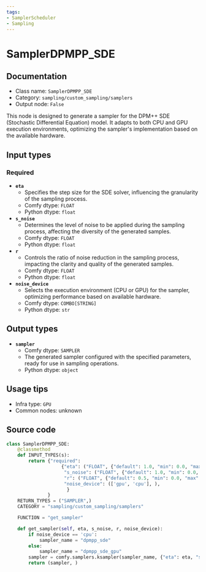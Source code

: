 ```yaml
---
tags:
- SamplerScheduler
- Sampling
---
```


# SamplerDPMPP_SDE
## Documentation
- Class name: `SamplerDPMPP_SDE`
- Category: `sampling/custom_sampling/samplers`
- Output node: `False`

This node is designed to generate a sampler for the DPM++ SDE (Stochastic Differential Equation) model. It adapts to both CPU and GPU execution environments, optimizing the sampler's implementation based on the available hardware.
## Input types
### Required
- **`eta`**
    - Specifies the step size for the SDE solver, influencing the granularity of the sampling process.
    - Comfy dtype: `FLOAT`
    - Python dtype: `float`
- **`s_noise`**
    - Determines the level of noise to be applied during the sampling process, affecting the diversity of the generated samples.
    - Comfy dtype: `FLOAT`
    - Python dtype: `float`
- **`r`**
    - Controls the ratio of noise reduction in the sampling process, impacting the clarity and quality of the generated samples.
    - Comfy dtype: `FLOAT`
    - Python dtype: `float`
- **`noise_device`**
    - Selects the execution environment (CPU or GPU) for the sampler, optimizing performance based on available hardware.
    - Comfy dtype: `COMBO[STRING]`
    - Python dtype: `str`
## Output types
- **`sampler`**
    - Comfy dtype: `SAMPLER`
    - The generated sampler configured with the specified parameters, ready for use in sampling operations.
    - Python dtype: `object`
## Usage tips
- Infra type: `GPU`
- Common nodes: unknown


## Source code
```python
class SamplerDPMPP_SDE:
    @classmethod
    def INPUT_TYPES(s):
        return {"required":
                    {"eta": ("FLOAT", {"default": 1.0, "min": 0.0, "max": 100.0, "step":0.01, "round": False}),
                     "s_noise": ("FLOAT", {"default": 1.0, "min": 0.0, "max": 100.0, "step":0.01, "round": False}),
                     "r": ("FLOAT", {"default": 0.5, "min": 0.0, "max": 100.0, "step":0.01, "round": False}),
                     "noise_device": (['gpu', 'cpu'], ),
                      }
               }
    RETURN_TYPES = ("SAMPLER",)
    CATEGORY = "sampling/custom_sampling/samplers"

    FUNCTION = "get_sampler"

    def get_sampler(self, eta, s_noise, r, noise_device):
        if noise_device == 'cpu':
            sampler_name = "dpmpp_sde"
        else:
            sampler_name = "dpmpp_sde_gpu"
        sampler = comfy.samplers.ksampler(sampler_name, {"eta": eta, "s_noise": s_noise, "r": r})
        return (sampler, )

```
